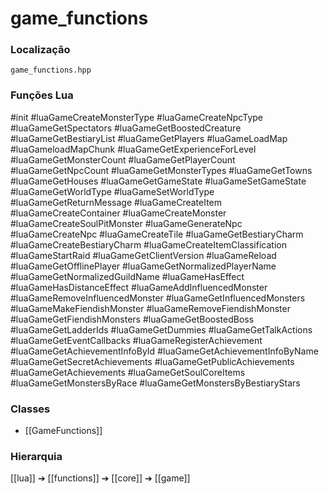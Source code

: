 # game_functions

### Localização
`game_functions.hpp`

### Funções Lua
#init
#luaGameCreateMonsterType
#luaGameCreateNpcType
#luaGameGetSpectators
#luaGameGetBoostedCreature
#luaGameGetBestiaryList
#luaGameGetPlayers
#luaGameLoadMap
#luaGameloadMapChunk
#luaGameGetExperienceForLevel
#luaGameGetMonsterCount
#luaGameGetPlayerCount
#luaGameGetNpcCount
#luaGameGetMonsterTypes
#luaGameGetTowns
#luaGameGetHouses
#luaGameGetGameState
#luaGameSetGameState
#luaGameGetWorldType
#luaGameSetWorldType
#luaGameGetReturnMessage
#luaGameCreateItem
#luaGameCreateContainer
#luaGameCreateMonster
#luaGameCreateSoulPitMonster
#luaGameGenerateNpc
#luaGameCreateNpc
#luaGameCreateTile
#luaGameGetBestiaryCharm
#luaGameCreateBestiaryCharm
#luaGameCreateItemClassification
#luaGameStartRaid
#luaGameGetClientVersion
#luaGameReload
#luaGameGetOfflinePlayer
#luaGameGetNormalizedPlayerName
#luaGameGetNormalizedGuildName
#luaGameHasEffect
#luaGameHasDistanceEffect
#luaGameAddInfluencedMonster
#luaGameRemoveInfluencedMonster
#luaGameGetInfluencedMonsters
#luaGameMakeFiendishMonster
#luaGameRemoveFiendishMonster
#luaGameGetFiendishMonsters
#luaGameGetBoostedBoss
#luaGameGetLadderIds
#luaGameGetDummies
#luaGameGetTalkActions
#luaGameGetEventCallbacks
#luaGameRegisterAchievement
#luaGameGetAchievementInfoById
#luaGameGetAchievementInfoByName
#luaGameGetSecretAchievements
#luaGameGetPublicAchievements
#luaGameGetAchievements
#luaGameGetSoulCoreItems
#luaGameGetMonstersByRace
#luaGameGetMonstersByBestiaryStars

### Classes
- [[GameFunctions]]

### Hierarquia
[[lua]] ➔ [[functions]] ➔ [[core]] ➔ [[game]]
